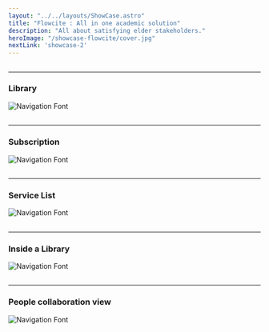 ```yaml
---
layout: "../../layouts/ShowCase.astro"
title: "Flowcite : All in one academic solution"
description: "All about satisfying elder stakeholders."
heroImage: "/showcase-flowcite/cover.jpg"
nextLink: 'showcase-2'
---
```


##
---
### Library
![Navigation Font](/showcase-flowcite/screen1.jpg)
##
---
### Subscription
![Navigation Font](/showcase-flowcite/screen2.jpg)
##
---
### Service List
![Navigation Font](/showcase-flowcite/screen3.jpg)
##
---
### Inside a Library
![Navigation Font](/showcase-flowcite/screen4.jpg)
##
---
### People collaboration view
![Navigation Font](/showcase-flowcite/screen5.jpg)


